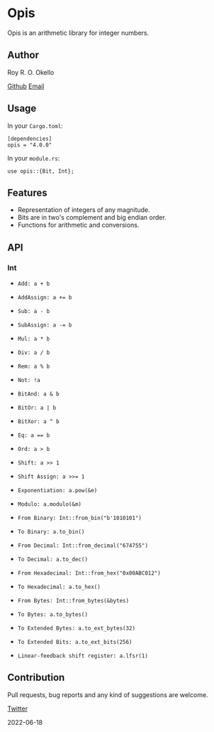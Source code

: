# Opis

Opis is an arithmetic library for integer numbers.

## Author

Roy R. O. Okello

[Github](https://github.com/0xR3y)
[Email](mailto:0xR3y@protonmail.com)

## Usage

In your `Cargo.toml`:

```text
[dependencies]
opis = "4.0.0"
```

In your `module.rs`:

```text
use opis::{Bit, Int};
```

## Features

- Representation of integers of any magnitude.
- Bits are in two's complement and big endian order.
- Functions for arithmetic and conversions.

## API

### Int

- `Add: a + b`

- `AddAssign: a += b`

- `Sub: a - b`

- `SubAssign: a -= b`

- `Mul: a * b`

- `Div: a / b`

- `Rem: a % b`

- `Not: !a`

- `BitAnd: a & b`

- `BitOr: a | b`

- `BitXor: a ^ b`

- `Eq: a == b`

- `Ord: a > b`

- `Shift: a >> 1`

- `Shift Assign: a >>= 1`

- `Exponentiation: a.pow(&e)`

- `Modulo: a.modulo(&m)`

- `From Binary: Int::from_bin("b'1010101")`

- `To Binary: a.to_bin()`

- `From Decimal: Int::from_decimal("674755")`

- `To Decimal: a.to_dec()`

- `From Hexadecimal: Int::from_hex("0x00ABC012")`

- `To Hexadecimal: a.to_hex()`

- `From Bytes: Int::from_bytes(&bytes)`

- `To Bytes: a.to_bytes()`

- `To Extended Bytes: a.to_ext_bytes(32)`

- `To Extended Bits: a.to_ext_bits(256)`

- `Linear-feedback shift register: a.lfsr(1)`

## Contribution

Pull requests, bug reports and any kind of suggestions are welcome.

[Twitter](https://twitter.com/StelarLabs)

2022-06-18
